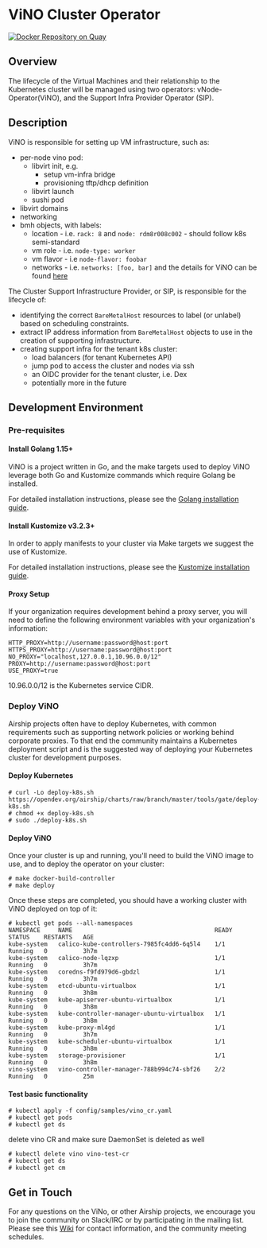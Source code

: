 # ViNO Cluster Operator

[![Docker Repository on Quay](https://quay.io/repository/airshipit/vino/status "Docker Repository on Quay")](https://quay.io/repository/airshipit/vino)

## Overview

The lifecycle of the Virtual Machines and their relationship to the Kubernetes cluster will be
managed using two operators: vNode-Operator(ViNO), and the Support Infra Provider Operator (SIP).


## Description

ViNO is responsible for setting up VM infrastructure, such as:

- per-node vino pod:
    * libvirt init, e.g.
        * setup vm-infra bridge
        * provisioning tftp/dhcp definition
    * libvirt launch
    * sushi pod
- libvirt domains
- networking
- bmh objects, with labels:
    * location - i.e. `rack: 8` and `node: rdm8r008c002` - should follow k8s semi-standard
    * vm role - i.e. `node-type: worker`
    * vm flavor - i.e `node-flavor: foobar`
    * networks - i.e. `networks: [foo, bar]`
      and the details for ViNO can be found [here](https://hackmd.io/KSu8p4QeTc2kXIjlrso2eA)

The Cluster Support Infrastructure Provider, or SIP, is responsible for the lifecycle of:
- identifying the correct `BareMetalHost` resources to label (or unlabel) based on scheduling
  constraints.
- extract IP address information from `BareMetalHost` objects to use in the creation of supporting
  infrastructure.
- creating support infra for the tenant k8s cluster:
    * load balancers (for tenant Kubernetes API)
    * jump pod to access the cluster and nodes via ssh
    * an OIDC provider for the tenant cluster, i.e. Dex
    * potentially more in the future

## Development Environment

### Pre-requisites

#### Install Golang 1.15+

ViNO is a project written in Go, and the make targets used to deploy ViNO leverage both Go and
Kustomize commands which require Golang be installed.

For detailed installation instructions, please see the [Golang installation guide](https://golang.org/doc/install).

#### Install Kustomize v3.2.3+

In order to apply manifests to your cluster via Make targets we suggest the use of Kustomize.

For detailed installation instructions, please see the [Kustomize installation guide](https://kubectl.docs.kubernetes.io/installation/kustomize/).

#### Proxy Setup

If your organization requires development behind a proxy server, you will need to define the
following environment variables with your organization's information:

```
HTTP_PROXY=http://username:password@host:port
HTTPS_PROXY=http://username:password@host:port
NO_PROXY="localhost,127.0.0.1,10.96.0.0/12"
PROXY=http://username:password@host:port
USE_PROXY=true
```

10.96.0.0/12 is the Kubernetes service CIDR.

### Deploy ViNO

Airship projects often have to deploy Kubernetes, with common requirements such as supporting
network policies or working behind corporate proxies. To that end the community maintains a
Kubernetes deployment script and is the suggested way of deploying your Kubernetes cluster for
development purposes.

#### Deploy Kubernetes

```
# curl -Lo deploy-k8s.sh https://opendev.org/airship/charts/raw/branch/master/tools/gate/deploy-k8s.sh
# chmod +x deploy-k8s.sh
# sudo ./deploy-k8s.sh
```

#### Deploy ViNO

Once your cluster is up and running, you'll need to build the ViNO image to use, and to deploy the
operator on your cluster:

```
# make docker-build-controller
# make deploy
```

Once these steps are completed, you should have a working cluster with ViNO deployed on top of it:

```
# kubectl get pods --all-namespaces
NAMESPACE     NAME                                        READY   STATUS    RESTARTS   AGE
kube-system   calico-kube-controllers-7985fc4dd6-6q5l4    1/1     Running   0          3h7m
kube-system   calico-node-lqzxp                           1/1     Running   0          3h7m
kube-system   coredns-f9fd979d6-gbdzl                     1/1     Running   0          3h7m
kube-system   etcd-ubuntu-virtualbox                      1/1     Running   0          3h8m
kube-system   kube-apiserver-ubuntu-virtualbox            1/1     Running   0          3h8m
kube-system   kube-controller-manager-ubuntu-virtualbox   1/1     Running   0          3h8m
kube-system   kube-proxy-ml4gd                            1/1     Running   0          3h7m
kube-system   kube-scheduler-ubuntu-virtualbox            1/1     Running   0          3h8m
kube-system   storage-provisioner                         1/1     Running   0          3h8m
vino-system   vino-controller-manager-788b994c74-sbf26    2/2     Running   0          25m
```

#### Test basic functionality

```
# kubectl apply -f config/samples/vino_cr.yaml
# kubectl get pods
# kubectl get ds
```

delete vino CR and make sure DaemonSet is deleted as well

```
# kubectl delete vino vino-test-cr
# kubectl get ds
# kubectl get cm
```

## Get in Touch

For any questions on the ViNo, or other Airship projects, we encourage you to join the community on
Slack/IRC or by participating in the mailing list. Please see this [Wiki](https://wiki.openstack.org/wiki/Airship#Get_in_Touch) for
contact information, and the community meeting schedules.